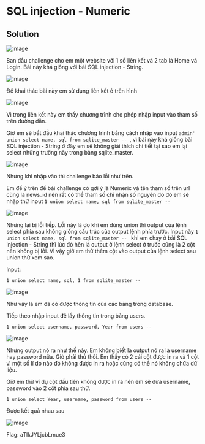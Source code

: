 # SQL injection - Numeric
## Solution

![image](https://user-images.githubusercontent.com/86184794/162143686-9cbc16a6-1302-4cb5-98a8-9db7fe2886d2.png)

Ban đầu challenge cho em một website với 1 số liên kết và 2 tab là Home và Login. Bài này khá giống với bài SQL injection - String.

![image](https://user-images.githubusercontent.com/86184794/162143996-2c73b374-fc60-41cd-91b7-eee81505dee5.png)

Để khai thác bài này em sử dụng liên kết ở trên hình

![image](https://user-images.githubusercontent.com/86184794/162144091-6cc725f9-c16b-4a51-89a9-94eafd3d68b0.png)

Vì trong liên kết này em thấy chương trình cho phép nhập input vào tham số trên đường dẫn. 

Giờ em sẽ bắt đầu khai thác chương trình bằng cách nhập vào input `admin' union select name, sql from sqlite_master -- `, vì bài này khá giống bài SQL injection - String ở đây em sẽ không giải thích chi tiết tại sao em lại select những trường này trong bảng sqlite_master.

![image](https://user-images.githubusercontent.com/86184794/162144914-54a5ab88-873c-4542-8825-c5377571c93d.png)

Nhưng khi nhập vào thì challenge báo lỗi như trên. 

Em để ý trên đề bài challenge có gợi ý là Numeric và tên tham số trên url cũng là news_id nên rất có thể tham số chỉ nhận số nguyên do đó em sẽ nhập thử input `1 union select name, sql from sqlite_master -- `

![image](https://user-images.githubusercontent.com/86184794/162145963-a6d47229-310d-43da-96ce-25c414d7cc27.png)

Nhưng lại bị lỗi tiếp. Lỗi này là do khi em dùng union thì output của lệnh select phía sau không giống cấu trúc của output lệnh phía trước. Input này `1 union select name, sql from sqlite_master -- ` khi em chạy ở bài SQL injection - String thì lúc đó hên là output ở lệnh select ở trước cũng là 2 cột nên không bị lỗi. Vì vậy giờ em thử thêm cột vào output của lệnh select sau union thử xem sao.

Input:

```
1 union select name, sql, 1 from sqlite_master -- 
```

![image](https://user-images.githubusercontent.com/86184794/162146765-b31cfd82-dde6-415b-92fc-8cc470150968.png)

Như vậy là em đã có được thông tin của các bảng trong database.

Tiếp theo nhập input để lấy thông tin trong bảng users.

```
1 union select username, password, Year from users -- 
```

![image](https://user-images.githubusercontent.com/86184794/162147373-64370e7c-0923-4d84-96c4-f537fea32717.png)

Nhưng output nó ra như thế này. Em không biết là output nó ra là username hay password nữa. Giờ phải thử thôi. Em thấy có 2 cái cột được in ra và 1 cột vì một số lí do nào đó không được in ra hoặc cũng có thể nó không chứa dữ liệu.

Giờ em thử ví dụ cột đầu tiên không được in ra nên em sẽ đưa username, password vào 2 cột phía sau thử.
```
1 union select Year, username, password from users -- 
```
Được kết quả nhau sau

![image](https://user-images.githubusercontent.com/86184794/162148380-3db3c7e9-2be0-492e-8bde-0e5dfd8f5319.png)

Flag: aTlkJYLjcbLmue3
